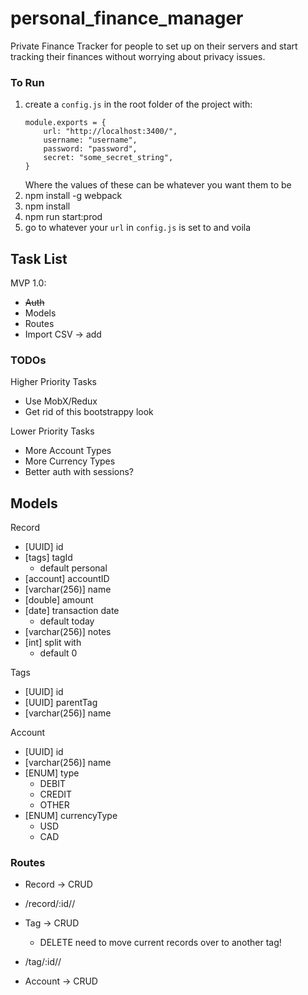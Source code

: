 # personal_finance_manager
Private Finance Tracker for people to set up on their servers and start tracking their finances without worrying about privacy issues.

### To Run
1. create a `config.js` in the root folder of the project with:
	```
	module.exports = {
		url: "http://localhost:3400/",
		username: "username",
		password: "password",
		secret: "some_secret_string",
	}
	```
	Where the values of these can be whatever you want them to be
2. npm install -g webpack
3. npm install
4. npm run start:prod
5. go to whatever your `url` in `config.js` is set to and voila

## Task List
MVP 1.0:
- ~~Auth~~
- Models
- Routes
- Import CSV -> add

### TODOs
Higher Priority Tasks
- Use MobX/Redux
- Get rid of this bootstrappy look

Lower Priority Tasks
- More Account Types
- More Currency Types
- Better auth with sessions?

## Models
Record
- [UUID] id
- [tags] tagId
	- default personal
- [account] accountID
- [varchar(256)] name
- [double] amount
- [date] transaction date
	- default today
- [varchar(256)] notes
- [int] split with
	- default 0 

Tags
- [UUID] id
- [UUID] parentTag
- [varchar(256)] name

Account
- [UUID] id
- [varchar(256)] name
- [ENUM] type 
	- DEBIT
	- CREDIT
	- OTHER
- [ENUM] currencyType
	- USD
	- CAD

### Routes
- Record -> CRUD
- /record/:id/<from>/<to>

- Tag -> CRUD
	- DELETE need to move current records over to another tag!
- /tag/:id/<from>/<to>

- Account -> CRUD
